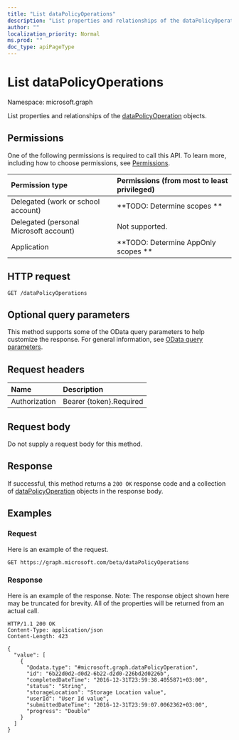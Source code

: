 ```yaml
---
title: "List dataPolicyOperations"
description: "List properties and relationships of the dataPolicyOperation objects."
author: ""
localization_priority: Normal
ms.prod: ""
doc_type: apiPageType
---
```


# List dataPolicyOperations

Namespace: microsoft.graph

List properties and relationships of the [dataPolicyOperation](../resources/datapolicyoperation.md) objects.

## Permissions
One of the following permissions is required to call this API. To learn more, including how to choose permissions, see [Permissions](/concepts/permissions-reference.md).

|Permission type|Permissions (from most to least privileged)|
|:---|:---|
|Delegated (work or school account)|**TODO: Determine scopes **|
|Delegated (personal Microsoft account)|Not supported.|
|Application|**TODO: Determine AppOnly scopes **|

## HTTP request
<!-- {
  "blockType": "ignored"
}
-->
``` http
GET /dataPolicyOperations
```

## Optional query parameters
This method supports some of the OData query parameters to help customize the response. For general information, see [OData query parameters](/graph/query-parameters).

## Request headers
|Name|Description|
|:---|:---|
|Authorization|Bearer {token}.Required|

## Request body
Do not supply a request body for this method.

## Response
If successful, this method returns a `200 OK` response code and a collection of [dataPolicyOperation](../resources/datapolicyoperation.md) objects in the response body.

## Examples

### Request
Here is an example of the request.
<!-- {
  "blockType": "request",
  "name": "get_datapolicyoperation"
}
-->
``` http
GET https://graph.microsoft.com/beta/dataPolicyOperations
```

### Response
Here is an example of the response. Note: The response object shown here may be truncated for brevity. All of the properties will be returned from an actual call.
<!-- {
  "blockType": "response",
  "truncated": true,
  "@odata.type": "collection(microsoft.graph.datapolicyoperation)"
}
-->
``` http
HTTP/1.1 200 OK
Content-Type: application/json
Content-Length: 423

{
  "value": [
    {
      "@odata.type": "#microsoft.graph.dataPolicyOperation",
      "id": "6b22d0d2-d0d2-6b22-d2d0-226bd2d0226b",
      "completedDateTime": "2016-12-31T23:59:38.4055871+03:00",
      "status": "String",
      "storageLocation": "Storage Location value",
      "userId": "User Id value",
      "submittedDateTime": "2016-12-31T23:59:07.0062362+03:00",
      "progress": "Double"
    }
  ]
}
```

